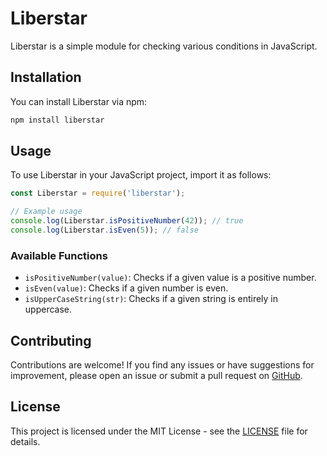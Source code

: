 # Liberstar

Liberstar is a simple module for checking various conditions in JavaScript.

## Installation

You can install Liberstar via npm:

```bash
npm install liberstar
```

## Usage

To use Liberstar in your JavaScript project, import it as follows:

```javascript
const Liberstar = require('liberstar');

// Example usage
console.log(Liberstar.isPositiveNumber(42)); // true
console.log(Liberstar.isEven(5)); // false
```

### Available Functions

- `isPositiveNumber(value)`: Checks if a given value is a positive number.
- `isEven(value)`: Checks if a given number is even.
- `isUpperCaseString(str)`: Checks if a given string is entirely in uppercase.

## Contributing

Contributions are welcome! If you find any issues or have suggestions for improvement, please open an issue or submit a pull request on [GitHub](https://github.com/portyNak400/liberstar).

## License

This project is licensed under the MIT License - see the [LICENSE](LICENSE) file for details.
